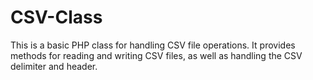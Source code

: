 # CSV-Class
This is a basic PHP class for handling CSV file operations. It provides methods for reading and writing CSV files, as well as handling the CSV delimiter and header.
